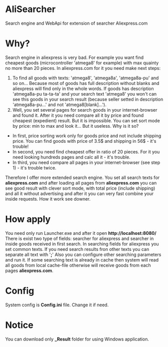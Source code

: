 # AliSearcher
Search engine and WebApi for extension of searcher Aliexpress.com
# Why?
Search engine in aliexpress is very bad. For example you want find cheapest goods (microcontroller 'atmega8' for example) with max quainty no more than 20 pieces. 
In aliexpress.com for it you need make next steps:
1. To find all goods with texts: 'atmega8', 'atmega8a', 'atmega8a-pu' and so on... Because most of goods has full description without blanks and 
aliexpress will find only in the whole words. If goods has description 'atmega8a-pu ta-ta-ta' and your search text 'atmega8' you won't can see this goods in your search result
(because seller setted in description 'atmega8a-pu...' and not 'atmega8[blank]...'). 
2. Well, you set several pages for search goods in your internet-browser and found it. After it you need compare all it by price and found cheapest (expedient) result.
But it is impossible. You can set sort mode by price: min to max and look it... But it useless. Why is it so? 
* In first, price sorting work only for goods price and not include shipping price. You can find goods with price of 3.5$ and shipping in 56$ - it's trouble!
* In second, you need find cheapest offer in ratio of 20 pieces. For it you need looking hundreds pages and calc all it - it's trouble.
* In third, you need compare all pages in your internet-browser (see step 1) - it's trouble twice.

Therefore I offer more extended search engine. You set all search texts for **aliexpress.com**  and after loading all pages from **aliexpress.com**
you can see good result with clever sort mode, with total price (include shipping) and all it without advertising and after it you can very fast combine your inside requests. 
How it work see downer.
# How apply
You need only run Launcher.exe and after it open **http://localhost:8080/**
There is exist two type of fields: searcher for aliexpress and searcher in inside goods received in first search.
In searching fields for aliexpress you set common texts. If you need search results fron other texts you can separate all text with '**;**'
Also you can configure other searching parameters and run it. If some searching text  is already in cache then system will read all goods from local cache-file otherwise
will receive goods from each pages **aliexpress.com**.
# Config
System config is **Config.ini** file. Change it if need.
# Notice
You can download only **_Result** folder for using Windows application.
